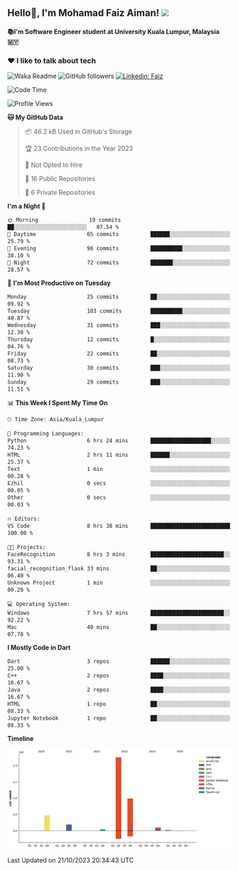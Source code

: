 <h2> Hello👋, I'm Mohamad Faiz Aiman! <img src="https://media.giphy.com/media/12oufCB0MyZ1Go/giphy.gif" width="50"></h2>

#### 📚I'm Software Engineer student at University Kuala Lumpur, Malaysia 🇲🇾
###  ❤️ I like to talk about tech 


![Waka Readme](https://github.com/anmol098/anmol098/workflows/Waka%20Readme/badge.svg)
![GitHub followers](https://img.shields.io/github/followers/faizaiman?label=Follow&style=social)
[![Linkedin: Faiz](https://img.shields.io/badge/-Faiz-blue?style=flat-square&logo=Linkedin&logoColor=white&link=https://www.linkedin.com/in/mohamad-faiz-aiman-623747192/)](https://www.linkedin.com/in/mohamad-faiz-aiman-623747192/)

<!--START_SECTION:waka-->
![Code Time](http://img.shields.io/badge/Code%20Time-157%20hrs%2038%20mins-blue)

![Profile Views](http://img.shields.io/badge/Profile%20Views-0-blue)

**🐱 My GitHub Data** 

> 📦 46.2 kB Used in GitHub's Storage 
 > 
> 🏆 23 Contributions in the Year 2023
 > 
> 🚫 Not Opted to Hire
 > 
> 📜 16 Public Repositories 
 > 
> 🔑 6 Private Repositories 
 > 
**I'm a Night 🦉** 

```text
🌞 Morning                19 commits          ██░░░░░░░░░░░░░░░░░░░░░░░   07.54 % 
🌆 Daytime                65 commits          ██████░░░░░░░░░░░░░░░░░░░   25.79 % 
🌃 Evening                96 commits          ██████████░░░░░░░░░░░░░░░   38.10 % 
🌙 Night                  72 commits          ███████░░░░░░░░░░░░░░░░░░   28.57 % 
```
📅 **I'm Most Productive on Tuesday** 

```text
Monday                   25 commits          ██░░░░░░░░░░░░░░░░░░░░░░░   09.92 % 
Tuesday                  103 commits         ██████████░░░░░░░░░░░░░░░   40.87 % 
Wednesday                31 commits          ███░░░░░░░░░░░░░░░░░░░░░░   12.30 % 
Thursday                 12 commits          █░░░░░░░░░░░░░░░░░░░░░░░░   04.76 % 
Friday                   22 commits          ██░░░░░░░░░░░░░░░░░░░░░░░   08.73 % 
Saturday                 30 commits          ███░░░░░░░░░░░░░░░░░░░░░░   11.90 % 
Sunday                   29 commits          ███░░░░░░░░░░░░░░░░░░░░░░   11.51 % 
```


📊 **This Week I Spent My Time On** 

```text
🕑︎ Time Zone: Asia/Kuala_Lumpur

💬 Programming Languages: 
Python                   6 hrs 24 mins       ███████████████████░░░░░░   74.23 % 
HTML                     2 hrs 11 mins       ██████░░░░░░░░░░░░░░░░░░░   25.37 % 
Text                     1 min               ░░░░░░░░░░░░░░░░░░░░░░░░░   00.28 % 
Ezhil                    0 secs              ░░░░░░░░░░░░░░░░░░░░░░░░░   00.05 % 
Other                    0 secs              ░░░░░░░░░░░░░░░░░░░░░░░░░   00.03 % 

🔥 Editors: 
VS Code                  8 hrs 38 mins       █████████████████████████   100.00 % 

🐱‍💻 Projects: 
FaceRecognition          8 hrs 3 mins        ███████████████████████░░   93.31 % 
facial_recognition_flask 33 mins             ██░░░░░░░░░░░░░░░░░░░░░░░   06.40 % 
Unknown Project          1 min               ░░░░░░░░░░░░░░░░░░░░░░░░░   00.29 % 

💻 Operating System: 
Windows                  7 hrs 57 mins       ███████████████████████░░   92.22 % 
Mac                      40 mins             ██░░░░░░░░░░░░░░░░░░░░░░░   07.78 % 
```

**I Mostly Code in Dart** 

```text
Dart                     3 repos             ██████░░░░░░░░░░░░░░░░░░░   25.00 % 
C++                      2 repos             ████░░░░░░░░░░░░░░░░░░░░░   16.67 % 
Java                     2 repos             ████░░░░░░░░░░░░░░░░░░░░░   16.67 % 
HTML                     1 repo              ██░░░░░░░░░░░░░░░░░░░░░░░   08.33 % 
Jupyter Notebook         1 repo              ██░░░░░░░░░░░░░░░░░░░░░░░   08.33 % 
```



**Timeline**

![Lines of Code chart](https://raw.githubusercontent.com/faizaiman/faizaiman/main/assets/bar_graph.png)


 Last Updated on 21/10/2023 20:34:43 UTC
<!--END_SECTION:waka-->
